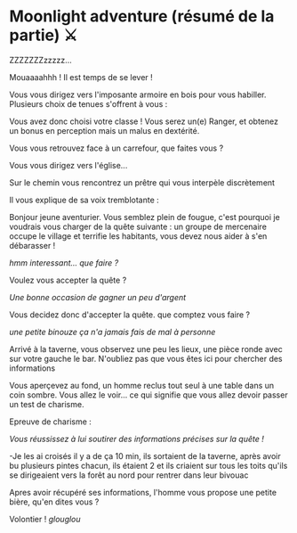 # Moonlight adventure (résumé de la partie) ⚔

ZZZZZZZzzzzz...

Mouaaaahhh ! Il est temps de se lever !

Vous vous dirigez vers l'imposante armoire en bois pour vous habiller. Plusieurs choix de tenues s'offrent à vous :

Vous avez donc choisi votre classe ! Vous serez un(e) Ranger, et obtenez un bonus en perception mais un malus en dextérité.

Vous vous retrouvez face à un carrefour, que faites vous ?

Vous vous dirigez vers l'église...

Sur le chemin vous rencontrez un prêtre qui vous interpèle discrètement

Il vous explique de sa voix tremblotante :

Bonjour jeune aventurier. Vous semblez plein de fougue, c'est pourquoi je voudrais vous charger de la quête suivante : un groupe de mercenaire occupe le village et terrifie les habitants, vous devez nous aider à s'en débarasser !

*hmm interessant... que faire ?*

Voulez vous accepter la quête ?

*Une bonne occasion de gagner un peu d'argent*

Vous decidez donc d'accepter la quête. que comptez vous faire ?

*une petite binouze ça n'a jamais fais de mal à personne*

Arrivé à la taverne, vous observez une peu les lieux, une pièce ronde avec sur votre gauche le bar.  N'oubliez pas que vous êtes ici pour chercher des informations

Vous aperçevez au fond, un homme reclus tout seul à une table dans un coin sombre. Vous allez le voir... ce qui signifie que vous allez devoir passer un test de charisme.

Epreuve de charisme :

*Vous réussissez à lui soutirer des informations précises sur la quête !*

-Je les ai croisés il y a de ça 10 min, ils sortaient de la taverne, après avoir bu plusieurs pintes chacun, ils étaient 2 et ils criaient sur tous les toits qu'ils se dirigeaient vers la forêt au nord pour rentrer dans leur bivouac

Apres avoir récupéré ses informations, l'homme vous propose une petite bière, qu'en dites vous ?

Volontier ! *glouglou*
